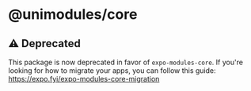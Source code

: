 # @unimodules/core

## ⚠️ Deprecated

This package is now deprecated in favor of `expo-modules-core`. If you're looking for how to migrate your apps, you can follow this guide: https://expo.fyi/expo-modules-core-migration
